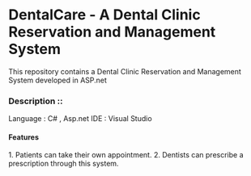 # DentalCare - A Dental Clinic Reservation and Management System

This repository contains a Dental Clinic Reservation and Management System developed in ASP.net <br/>  
  
<h3>Description ::</h3>  

Language  : C# , Asp.net
IDE       : Visual Studio <br/>

<h4> Features </h4>  
1. Patients can take their own appointment.  
2. Dentists can prescribe a prescription through this system.  




